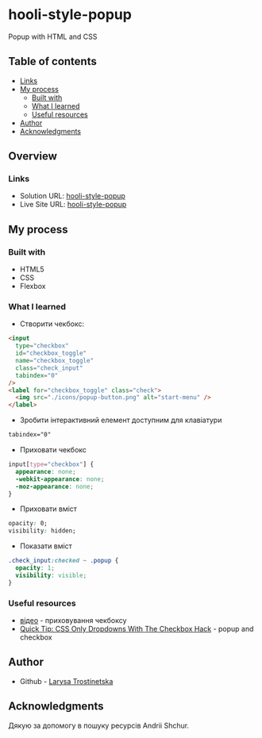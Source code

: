 # hooli-style-popup

Popup with HTML and CSS

## Table of contents

- [Links](#links)
- [My process](#my-process)
  - [Built with](#built-with)
  - [What I learned](#what-i-learned)
  - [Useful resources](#useful-resources)
- [Author](#author)
- [Acknowledgments](#acknowledgments)

## Overview

### Links

- Solution URL: [hooli-style-popup](https://github.com/Lara-trost/hooli-style-popup)
- Live Site URL: [hooli-style-popup](https://lara-trost.github.io/hooli-style-popup/)

## My process

### Built with

- HTML5
- CSS
- Flexbox

### What I learned

- Створити чекбокс:

```html
<input
  type="checkbox"
  id="checkbox_toggle"
  name="checkbox_toggle"
  class="check_input"
  tabindex="0"
/>
<label for="checkbox_toggle" class="check">
  <img src="./icons/popup-button.png" alt="start-menu" />
</label>
```

- Зробити інтерактивний елемент доступним для клавіатури

```html
tabindex="0"
```

- Приховати чекбокс

```css
input[type="checkbox"] {
  appearance: none;
  -webkit-appearance: none;
  -moz-appearance: none;
}
```

- Приховати вміст

```css
opacity: 0;
visibility: hidden;
```

- Показати вміст

```css
.check_input:checked ~ .popup {
  opacity: 1;
  visibility: visible;
}
```

### Useful resources

- [відео](https://www.youtube.com/watch?v=E6kLaaQFctU&ab_channel=VadimMakeev) - приховування чекбоксу
- [Quick Tip: CSS Only Dropdowns With The Checkbox Hack](https://tutorialzine.com/2015/08/quick-tip-css-only-dropdowns-with-the-checkbox-hack) - popup and checkbox

## Author

- Github - [Larysa Trostinetska](https://github.com/Lara-trost)

## Acknowledgments

Дякую за допомогу в пошуку ресурсів Andrii Shchur.
